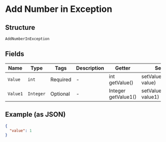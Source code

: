 
# Add Number in Exception

## Structure

`AddNumberInException`

## Fields

| Name | Type | Tags | Description | Getter | Setter |
|  --- | --- | --- | --- | --- | --- |
| `Value` | `int` | Required | - | int getValue() | setValue(int value) |
| `Value1` | `Integer` | Optional | - | Integer getValue1() | setValue1(Integer value1) |

## Example (as JSON)

```json
{
  "value": 1
}
```

